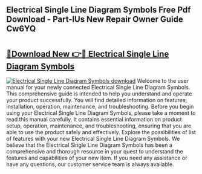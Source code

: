 ## Electrical Single Line Diagram Symbols Free Pdf Download - Part-lUs New Repair Owner Guide Cw6YQ

# <h2><a href="http://dfk88a3.blite.top/?on=Electrical+Single+Line+Diagram+Symbols">🔗Download New 👉🔴 Electrical Single Line Diagram Symbols</a></h2>

[![Electrical Single Line Diagram Symbols download](https://i.imgur.com/lujVjoI.png)](http://dfk88a3.blite.top/?on=Electrical+Single+Line+Diagram+Symbols)
Welcome to the user manual for your newly connected Electrical Single Line Diagram Symbols. This comprehensive guide is intended to help you understand and operate your product successfully. You will find detailed information on features, installation, operation, maintenance, and troubleshooting. Before you begin using your Electrical Single Line Diagram Symbols, please take a moment to read this manual carefully. It contains essential information on product setup, operation, maintenance, and troubleshooting, ensuring that you are able to use the product safely and effectively. Explore the possibilities of list of features with your new Electrical Single Line Diagram Symbols. We believe that the Electrical Single Line Diagram Symbols has been a comprehensive and thorough resource in your quest to understand the features and capabilities of your new item. If you need any assistance or have any questions, our customer service team is always available.
